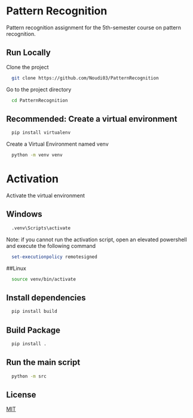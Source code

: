 # Pattern Recognition  
Pattern recognition assignment for the 5th-semester course on pattern recognition.
## Run Locally  

Clone the project  

~~~bash  
  git clone https://github.com/Noudi03/PatternRecognition
~~~

Go to the project directory  

~~~bash  
  cd PatternRecognition
~~~

## Recommended: Create a virtual environment  

~~~bash
  pip install virtualenv
~~~

Create a Virtual Environment named venv
~~~bash
  python -m venv venv
~~~

# Activation
Activate the virtual environment
## Windows
~~~bash
  .venv\Scripts\activate
~~~

Note: if you cannot run the activation script, open an elevated powershell and execute the following command
~~~ps1
  set-executionpolicy remotesigned
~~~
##Linux
~~~bash
  source venv/bin/activate
~~~

## Install dependencies  

~~~bash  
  pip install build
~~~
## Build Package

~~~bash  
  pip install .
~~~

## Run the main script
~~~bash
  python -m src
~~~


## License  

[MIT](LICENSE)